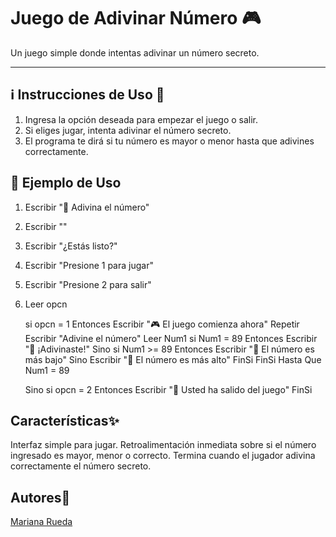 <!-- Actividades en psint -->
#  Juego de Adivinar Número 🎮

Un juego simple donde intentas adivinar un número secreto.

---


## ℹ️ Instrucciones de Uso 📐

1. Ingresa la opción deseada para empezar el juego o salir.
2. Si eliges jugar, intenta adivinar el número secreto.
3. El programa te dirá si tu número es mayor o menor hasta que adivines correctamente.


## 🚀 Ejemplo de Uso

1. Escribir "🔢 Adivina el número"
2. Escribir ""
3. Escribir "¿Estás listo?"
4. Escribir "Presione 1 para jugar"
5. Escribir "Presione 2 para salir"
6. Leer opcn
   
   si opcn = 1 Entonces
       Escribir "🎮 El juego comienza ahora"
       Repetir
           Escribir "Adivine el número"
           Leer Num1
           si Num1 = 89 Entonces
               Escribir "🎉 ¡Adivinaste!"
           Sino
               si Num1 >= 89 Entonces
                   Escribir "🔽 El número es más bajo"
               Sino
                   Escribir "🔼 El número es más alto"
               FinSi
           FinSi
       Hasta Que Num1 = 89

   Sino
       si opcn = 2 Entonces
           Escribir "🚪 Usted ha salido del juego"
       FinSi

## Características✨
Interfaz simple para jugar.
Retroalimentación inmediata sobre si el número ingresado es mayor, menor o correcto.
Termina cuando el jugador adivina correctamente el número secreto.

## Autores👤


[Mariana Rueda](https://github.com/mariana34r)







